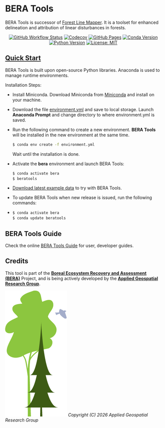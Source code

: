# BERA Tools

BERA Tools is successor of [Forest Line Mapper](https://github.com/appliedgrg/flm). It is a toolset for enhanced delineation and attribution of linear disturbances in forests.

<div align="center">

[![GitHub Workflow Status](https://img.shields.io/github/actions/workflow/status/appliedgrg/beratools/python-tests.yml?branch=main)](https://github.com/appliedgrg/beratools/actions/workflows/python-tests.yml)
[![Codecov](https://img.shields.io/codecov/c/github/appliedgrg/beratools/main)](https://codecov.io/gh/appliedgrg/beratools)
[![GitHub Pages](https://img.shields.io/github/deployments/appliedgrg/beratools/github-pages?label=docs)](https://appliedgrg.github.io/beratools/)
[![Conda Version](https://img.shields.io/conda/v/AppliedGRG/beratools)](https://anaconda.org/AppliedGRG/beratools)
[![Python Version](https://img.shields.io/badge/python-3.10%2B-blue)](https://www.python.org/downloads/release/python-3100/)
[![License: MIT](https://img.shields.io/github/license/appliedgrg/beratools)](https://github.com/appliedgrg/beratools/blob/main/LICENSE)

</div>

## [Quick Start](https://appliedgrg.github.io/beratools)

BERA Tools is built upon open-source Python libraries. Anaconda is used to manage runtime environments.

Installation Steps:

- Install Miniconda. Download Miniconda from [Miniconda](https://docs.anaconda.com/miniconda/) and install on your machine.
- Download the file [environment.yml](https://raw.githubusercontent.com/appliedgrg/beratools/main/environment.yml
) and save to local storage. Launch **Anaconda Prompt** and change directory to where environment.yml is saved.
- Run the following command to create a new environment. **BERA Tools** will be installed in the new environment at the same time. 

   ```bash
   $ conda env create -f environment.yml
   ```

   Wait until the installation is done.
- Activate the **bera** environment and launch BERA Tools:

  ```bash
  $ conda activate bera
  $ beratools
  ```
- [Download latest example data](https://github.com/appliedgrg/beratools/releases/latest/download/test_data.zip) to try with BERA Tools.
- To update BERA Tools when new release is issued, run the following commands:
-   ```bash
    $ conda activate bera
    $ conda update beratools
    ```

## BERA Tools Guide

Check the online [BERA Tools Guide](https://appliedgrg.github.io/beratools/) for user, developer guides.

## Credits

This tool is part of the [**Boreal Ecosystem Recovery and Assessment (BERA)**](http://www.beraproject.org/) Project, and is being actively developed by the [**Applied Geospatial Research Group**](https://www.appliedgrg.ca/).

![Logos](docs/files/icons/bera_logo.png)
*Copyright (C) 2026  Applied Geospatial Research Group*
